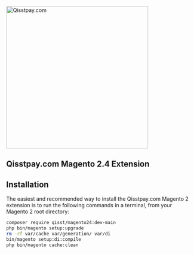 <img src="https://qisstpay.com/images/qisstpayLogoHd.png?2c17eccafe68477653388f509c7037bf" alt="Qisstpay.com" width="380"/>

## Qisstpay.com Magento 2.4 Extension

## Installation
The easiest and recommended way to install the Qisstpay.com Magento 2 extension is to run the following commands in a terminal, from your Magento 2 root directory:

```bash
composer require qisst/magento24:dev-main
php bin/magento setup:upgrade
rm -rf var/cache var/generation/ var/di
bin/magento setup:di:compile
php bin/magento cache:clean